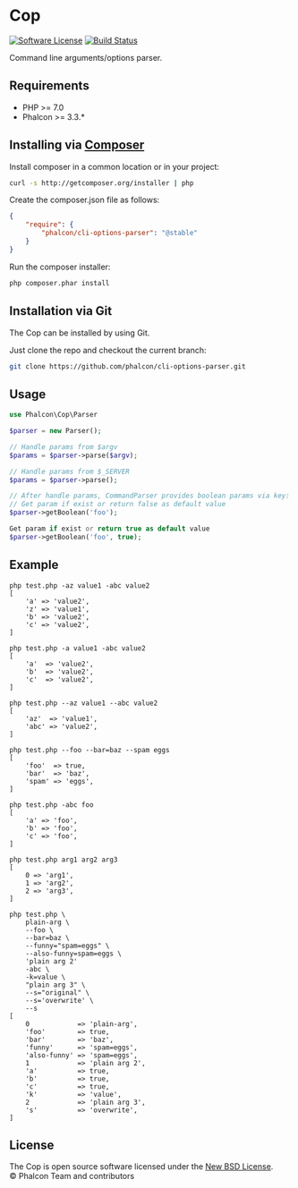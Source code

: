 # Cop


[![Software License](https://img.shields.io/badge/license-BSD--3-brightgreen.svg?style=flat-square)][:license:]
[![Build Status](https://travis-ci.org/phalcon/cli-options-parser.svg?branch=master)](https://travis-ci.org/phalcon/cli-options-parser)

Command line arguments/options parser.

## Requirements

* PHP >= 7.0
* Phalcon >= 3.3.*

## Installing via [Composer](https://getcomposer.org)

Install composer in a common location or in your project:

```bash
curl -s http://getcomposer.org/installer | php
```

Create the composer.json file as follows:

```json
{
    "require": {
        "phalcon/cli-options-parser": "@stable"
    }
}
```

Run the composer installer:

```bash
php composer.phar install
```

## Installation via Git

The Cop can be installed by using Git.

Just clone the repo and checkout the current branch:

```bash
git clone https://github.com/phalcon/cli-options-parser.git
```

## Usage

```php
use Phalcon\Cop\Parser

$parser = new Parser();

// Handle params from $argv
$params = $parser->parse($argv);

// Handle params from $_SERVER
$params = $parser->parse();

// After handle params, CommandParser provides boolean params via key:
// Get param if exist or return false as default value
$parser->getBoolean('foo');

Get param if exist or return true as default value
$parser->getBoolean('foo', true);
```

## Example

```
php test.php -az value1 -abc value2
[
    'a' => 'value2',
    'z' => 'value1',
    'b' => 'value2',
    'c' => 'value2',
]

php test.php -a value1 -abc value2
[
    'a'  => 'value2',
    'b'  => 'value2',
    'c'  => 'value2',
]

php test.php --az value1 --abc value2
[
    'az'  => 'value1',
    'abc' => 'value2',
]

php test.php --foo --bar=baz --spam eggs
[
    'foo'  => true,
    'bar'  => 'baz',
    'spam' => 'eggs',
]

php test.php -abc foo
[
    'a' => 'foo',
    'b' => 'foo',
    'c' => 'foo',
]

php test.php arg1 arg2 arg3
[
    0 => 'arg1',
    1 => 'arg2',
    2 => 'arg3',
]

php test.php \
    plain-arg \
    --foo \
    --bar=baz \
    --funny="spam=eggs" \
    --also-funny=spam=eggs \
    'plain arg 2'
    -abc \
    -k=value \
    "plain arg 3" \
    --s="original" \
    --s='overwrite' \
    --s
[
    0            => 'plain-arg',
    'foo'        => true,
    'bar'        => 'baz',
    'funny'      => 'spam=eggs',
    'also-funny' => 'spam=eggs',
    1            => 'plain arg 2',
    'a'          => true,
    'b'          => true,
    'c'          => true,
    'k'          => 'value',
    2            => 'plain arg 3',
    's'          => 'overwrite',
]
```

## License

The Cop is open source software licensed under the [New BSD License][:license:].<br>
© Phalcon Team and contributors

[:license:]: https://github.com/phalcon/cli-options-parser/blob/master/LICENSE.txt
